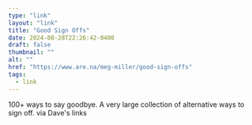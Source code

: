 ```yaml
---
type: "link"
layout: "link"
title: "Good Sign Offs"
date: 2024-08-28T22:26:42-0400
draft: false
thumbnail: ""
alt: ""
href: "https://www.are.na/meg-miller/good-sign-offs"
tags:
  - link
---
```


100+ ways to say goodbye. A very large collection of alternative ways to sign off. via Dave's links

